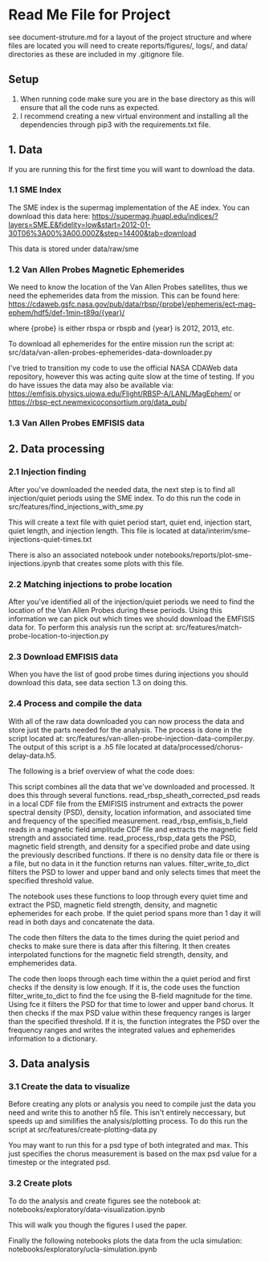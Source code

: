 # Read Me File for Project
see document-struture.md for a layout of the project structure and where files are located
you will need to create reports/figures/, logs/, and data/ directories as these are included in my .gitignore file.

## Setup
1. When running code make sure you are in the base directory as this will ensure that all the code runs as expected.
2. I recommend creating a new virtual environment and installing all the dependencies through pip3 with the requirements.txt file.

## 1. Data
If you are running this for the first time you will want to download the data.

### 1.1 SME Index
The SME index is the supermag implementation of the AE index. You can download this data here: https://supermag.jhuapl.edu/indices/?layers=SME.E&fidelity=low&start=2012-01-30T06%3A00%3A00.000Z&step=14400&tab=download

This data is stored under data/raw/sme

### 1.2 Van Allen Probes Magnetic Ephemerides
We need to know the location of the Van Allen Probes satellites, thus we need the ephemerides data from the mission. This can be found here: https://cdaweb.gsfc.nasa.gov/pub/data/rbsp/{probe}/ephemeris/ect-mag-ephem/hdf5/def-1min-t89q/{year}/

where {probe} is either rbspa or rbspb and {year} is 2012, 2013, etc.

To download all ephemerides for the entire mission run the script at: src/data/van-allen-probes-ephemerides-data-downloader.py

I've tried to transition my code to use the official NASA CDAWeb data repository, however this was acting quite slow at the time of testing. If you do have issues the data may also be available via: https://emfisis.physics.uiowa.edu/Flight/RBSP-A/LANL/MagEphem/ or https://rbsp-ect.newmexicoconsortium.org/data_pub/

### 1.3 Van Allen Probes EMFISIS data


## 2. Data processing

### 2.1 Injection finding
After you've downloaded the needed data, the next step is to find all injection/quiet periods using the SME index. To do this run the code in src/features/find_injections_with_sme.py

This will create a text file with quiet period start, quiet end, injection start, quiet length, and injection length. This file is located at data/interim/sme-injections-quiet-times.txt

There is also an associated notebook under notebooks/reports/plot-sme-injections.ipynb that creates some plots with this file.

### 2.2 Matching injections to probe location
After you've identified all of the injection/quiet periods we need to find the location of the Van Allen Probes during these periods. Using this information we can pick out which times we should download the EMFISIS data for. To perform this analysis run the script at: src/features/match-probe-location-to-injection.py

### 2.3 Download EMFISIS data
When you have the list of good probe times during injections you should download this data, see data section 1.3 on doing this.

### 2.4 Process and compile the data
With all of the raw data downloaded you can now process the data and store just the parts needed for the analysis. The process is done in the script located at: src/features/van-allen-probe-injection-data-compiler.py. The output of this script is a .h5 file located at data/processed/chorus-delay-data.h5.

The following is a brief overview of what the code does:

This script combines all the data that we've downloaded and processed. It does this through several functions. read_rbsp_sheath_corrected_psd reads in a local CDF file from the EMIFISIS instrument and extracts the power spectral density (PSD), density, location information, and associated time and frequency of the specified measurement. read_rbsp_emfisis_b_field reads in a magnetic field amplitude CDF file and extracts the magnetic field strength and associated time. read_process_rbsp_data gets the PSD, magnetic field strength, and density for a specified probe and date using the previously described functions. If there is no density data file or there is a file, but no data in it the function returns nan values. filter_write_to_dict filters the PSD to lower and upper band and only selects times that meet the specified threshold value.

The notebook uses these functions to loop through every quiet time and extract the PSD, magnetic field strength, density, and magnetic ephemerides for each probe. If the quiet period spans more than 1 day it will read in both days and concatenate the data.

The code then filters the data to the times during the quiet period and checks to make sure there is data after this filtering. It then creates interpolated functions for the magnetic field strength, density, and emphemerides data. 

The code then loops through each time within the a quiet period and first checks if the density is low enough. If it is, the code uses the function filter_write_to_dict to find the fce using the B-field magnitude for the time. Using fce it filters the PSD for that time to lower and upper band chorus. It then checks if the max PSD value within these frequency ranges is larger than the specified threshold. If it is, the function integrates the PSD over the frequency ranges and writes the integrated values and ephemerides information to a dictionary.

## 3. Data analysis

### 3.1 Create the data to visualize
Before creating any plots or analysis you need to compile just the data you need and write this to another h5 file. This isn't entirely neccessary, but speeds up and similifies the analysis/plotting process. To do this run the script at src/features/create-plotting-data.py

You may want to run this for a psd type of both integrated and max. This just specifies the chorus measurement is based on the max psd value for a timestep or the integrated psd. 

### 3.2 Create plots
To do the analysis and create figures see the notebook at: notebooks/exploratory/data-visualization.ipynb

This will walk you though the figures I used the paper.

Finally the following notebooks plots the data from the ucla simulation: notebooks/exploratory/ucla-simulation.ipynb




